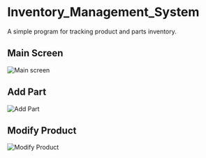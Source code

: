 # Inventory_Management_System

A simple program for tracking product and parts inventory.

## Main Screen

![Main screen](https://i.imgur.com/b24p1U6.png)

## Add Part

![Add Part](https://i.imgur.com/1cxPY23.png)

## Modify Product

![Modify Product](https://i.imgur.com/dZBKZcy.png)

